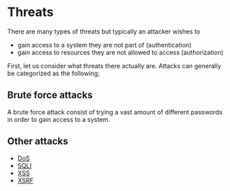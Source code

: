 # Threats

There are many types of threats but typically an attacker wishes to

- gain access to a system they are not part of (authentication)
- gain access to resources they are not allowed to access (authorization)

First, let us consider what threats there actually are. Attacks can generally be
categorized as the following;

## Brute force attacks

A brute force attack consist of trying a vast amount of different passwords in
order to gain access to a system.

## Other attacks

- [DoS](dos)
- [SQLI](sqli)
- [XSS](xss)
- [XSRF](crsf)
